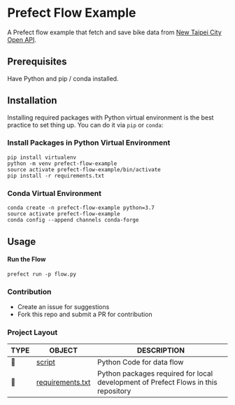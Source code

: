 # Prefect Flow Example 
A Prefect flow example that fetch and save bike data from [New Taipei City Open API](https://data.ntpc.gov.tw/datasets/71CD1490-A2DF-4198-BEF1-318479775E8A).

## Prerequisites
Have Python and pip / conda installed.

## Installation 

Installing required packages with Python virtual environment is the best practice to set thing up. You can do it via `pip` or `conda`:
### Install Packages in Python Virtual Environment 
```
pip install virtualenv
python -m venv prefect-flow-example
source activate prefect-flow-example/bin/activate
pip install -r requirements.txt
```

### Conda Virtual Environment
```
conda create -n prefect-flow-example python=3.7
source activate prefect-flow-example
conda config --append channels conda-forge
```

## Usage 
#### Run the Flow 
```
prefect run -p flow.py  
```


### Contribution 
- Create an issue for suggestions 
- Fork this repo and submit a PR for contribution

### Project Layout 

TYPE|OBJECT|DESCRIPTION
---|---|---
📁|[script](./script)| Python Code for data flow  
📄|[requirements.txt](./requirements.txt)|Python packages required for local development of Prefect Flows in this repository